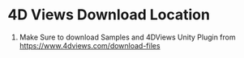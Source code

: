# 4D Views Download Location
1. Make Sure to download Samples  and 4DViews Unity Plugin from 
https://www.4dviews.com/download-files

